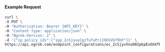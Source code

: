 <!-- Code generated for API Clients. DO NOT EDIT. -->

#### Example Request

```bash
curl \
-X PUT \
-H "Authorization: Bearer {API_KEY}" \
-H "Content-Type: application/json" \
-H "Ngrok-Version: 2" \
-d '{"ip_policy_ids":["ipp_2cSjyuyCgzTufxPrjIOEGVGf9hF"]}' \
https://api.ngrok.com/endpoint_configurations/ec_2cSjyvXnxD02pkpEvOX4TRK9KPl/ip_policy
```
